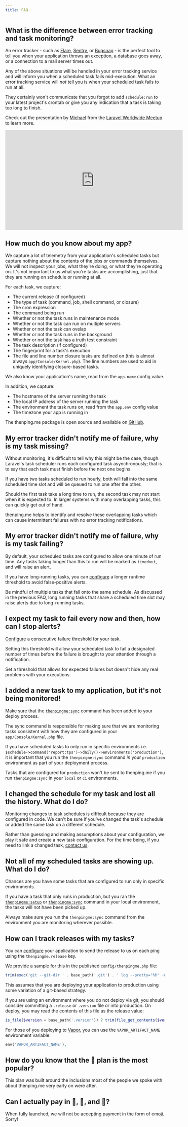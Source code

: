 ```yaml
---
title: FAQ
---
```

## What is the difference between error tracking and task monitoring?
An error tracker - such as [Flare](https://flareapp.io), [Sentry](https://sentry.io), or [Bugsnag](https://www.bugsnag.com) - is the perfect tool to tell you when your application throws an exception, a database goes away, or a connection to a mail server times out.

Any of the above situations will be handled in your error tracking service and will inform you when a scheduled task fails mid-execution. What an error tracking service will _not_ tell you is when your scheduled task fails to run at all.

They certainly won't communicate that you forgot to add `schedule:run` to your latest project's crontab or give you any indication that a task is taking too long to finish.

Check out the presentation by [Michael](https://twitter.com/michaeldyrynda) from the [Laravel Worldwide Meetup](https://meetup.laravel.com) to learn more.

<iframe width="560" height="315" src="https://www.youtube.com/embed/tAuoLLUcbsE" frameborder="0" allow="accelerometer; autoplay; clipboard-write; encrypted-media; gyroscope; picture-in-picture" allowfullscreen></iframe>

## How much do you know about my app?
We capture a lot of telemetry from your application's scheduled tasks but capture nothing about the contents of the jobs or commands themselves. We will not inspect your jobs, what they're doing, or what they're operating on. It's not important to us what you're tasks are accomplishing, just that they are running on schedule or running at all.

For each task, we capture:

* The current release (if configured)
* The type of task (command, job, shell command, or closure)
* The cron expression
* The command being run
* Whether or not the task runs in maintenance mode
* Whether or not the task can run on multiple servers
* Whether or not the task can ovelap
* Whether or not the task runs in the background
* Whether or not the task has a truth test constraint
* The task description (if configured)
* The fingerprint for a task's execution
* The file and line number closure tasks are defined on (this is almost always `app/Console/Kernel.php`). The line numbers are used to aid in uniquely identifying closure-based tasks.

We also know your application's name, read from the `app.name` config value.

In addition, we capture:

* The hostname of the server running the task
* The local IP address of the server running the task
* The environment the task runs on, read from the `app.env` config value
* The timezone your app is running in

The thenping.me package is open source and available on [GitHub](https://github.com/thenpingme/thenpingme-laravel).

## My error tracker didn't notify me of failure, why is my task missing?
Without monitoring, it's difficult to tell why this might be the case, though. Laravel's task scheduler runs each configured task asynchronously; that is to say that each task must finish before the next one begins.

If you have two tasks scheduled to run hourly, both will fall into the same scheduled time slot and will be queued to run one after the other.

Should the first task take a long time to run, the second task may not start when it is expected to. In larger systems with many overlapping tasks, this can quickly get out of hand.

thenping.me helps to identify and resolve these overlapping tasks which can cause intermittent failures with no error tracking notifications.

## My error tracker didn't notify me of failure, why is my task failing?
By default, your scheduled tasks are configured to allow one minute of run time. Any tasks taking longer than this to run will be marked as `timedout`, and will raise an alert.

If you have long-running tasks, you can [configure](/docs/tasks#settings) a longer runtime threshold to avoid false-positive alerts. 

Be mindful of multiple tasks that fall onto the same schedule. As discussed in the previous FAQ, long running tasks that share a scheduled time slot may raise alerts due to long-running tasks.

## I expect my task to fail every now and then, how can I stop alerts?
[Configure](/docs/tasks#settings) a consecutive failure threshold for your task.


Setting this threshold will allow your scheduled task to fail a designated number of times before the failure is brought to your attention through a notification.

Set a threshold that allows for expected failures but doesn't hide any real problems with your executions.

## I added a new task to my application, but it's not being monitored!
Make sure that the [`thenpingme:sync`](/docs/artisan-commands#thenpingmesync) command has been added to your deploy process.

The sync command is responsible for making sure that we are monitoring tasks consistent with how they are configured in your `app/Console/Kernel.php` file.

If you have scheduled tasks to only run in specific environments i.e. `$schedule->command('report:tps')->daily()->environments('production')`, it is important that you run the `thenpingme:sync` command _in_ your `production` environment as part of your deployment process.

Tasks that are configured for `production` won't be sent to thenping.me if you run `thenpingme:sync` in your `local` or `ci` environments.

## I changed the schedule for my task and lost all the history. What do I do?
Monitoring changes to task schedules is difficult because they are configured in code. We can't be sure if you've changed the task's schedule or added the same task on a different schedule.

Rather than guessing and making assumptions about your configuration, we play it safe and create a new task configuration. For the time being, if you need to link a changed task, [contact us](mailto:support@thenping.me).

## Not all of my scheduled tasks are showing up. What do I do?
Chances are you have some tasks that are configured to run only in specific environments.

If you have a task that only runs in production, but you ran the [`thenpingme:setup`](/docs/artisan-commands#thenpingmesetup) or [`thenpingme:sync`](/docs/artisan-commands#thenpingmesync) command in your local environment, the tasks will not have been picked up.

Always make sure you run the `thenpingme:sync` command from the environment you are monitoring wherever possible.

<a name="track-releases-with-tasks"></a>
## How can I track releases with my tasks?
You can [configure](/docs/configuration) your application to send the release to us on each ping using the `thenpingme.release` key.

We provide a sample for this in the published `config/thenpingme.php` file:

```php
trim(exec('git --git-dir ' . base_path('.git') . ' log --pretty="%h" -n1 HEAD')),
```

This assumes that you are deploying your application to production using some variation of a git-based strategy.

If you are using an environment where you do not deploy via git, you should consider committing a `.release` or `.version` file or into production. On deploy, you may read the contents of this file as the release value:

```php
is_file($version = base_path('.version')) ? trim(file_get_contents($version)) : null,
```

For those of you deploying to [Vapor](https://vapor.laravel.com), you can use the `VAPOR_ARTIFACT_NAME` environment variable:

```php
env('VAPOR_ARTIFACT_NAME'),
```

## How do you know that the 🤩 plan is the most popular?
This plan was built around the inclusions most of the people we spoke with about thenping.me very early on were after.

## Can I actually pay in 🤔, 🤩, and 🥰?
When fully launched, we will not be accepting payment in the form of emoji. Sorry!
